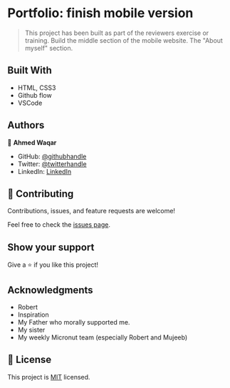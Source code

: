 # Portfolio: finish mobile version

> This project has been built as part of the reviewers exercise or training.
> Build the middle section of the mobile website. 
> The "About myself" section.

## Built With

- HTML, CSS3
- Github flow
- VSCode

## Authors

👤 **Ahmed Waqar**

- GitHub: [@githubhandle](https://github.com/UREYPRICE)
- Twitter: [@twitterhandle](https://twitter.com/AhmedWaqarQayum)
- LinkedIn: [LinkedIn](https://www.linkedin.com/in/AhmedWaqarQayum)

## 🤝 Contributing

Contributions, issues, and feature requests are welcome!

Feel free to check the [issues page](https://github.com/UREYPRICE/Microverse-Portfolio-Mobile-First/issues).

## Show your support

Give a ⭐️ if you like this project!

## Acknowledgments

- Robert
- Inspiration
- My Father who morally supported me.
- My sister
- My weekly Micronut team (especially Robert and Mujeeb)

## 📝 License

This project is [MIT](https://github.com/microverseinc/readme-template/blob/master/MIT.md) licensed.